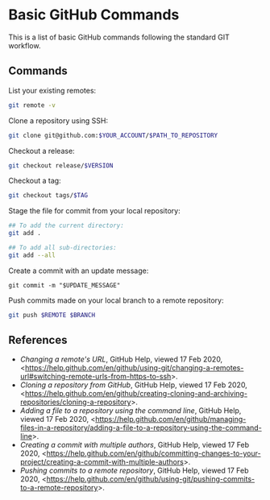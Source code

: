 # Basic GitHub Commands
This is a list of basic GitHub commands following the standard GIT workflow.

## Commands

List your existing remotes:
```sh
git remote -v
```
Clone a repository using SSH:
```sh
git clone git@github.com:$YOUR_ACCOUNT/$PATH_TO_REPOSITORY
```
Checkout a release:
```sh
git checkout release/$VERSION
```
Checkout a tag:
```sh
git checkout tags/$TAG
```
Stage the file for commit from your local repository:
```sh
## To add the current directory:
git add .

## To add all sub-directories:
git add --all
```
Create a commit with an update message:
```
git commit -m "$UPDATE_MESSAGE"
```
Push commits made on your local branch to a remote repository:
```sh
git push $REMOTE $BRANCH
```

## References
* _Changing a remote's URL_, GitHub Help, viewed 17 Feb 2020, <<https://help.github.com/en/github/using-git/changing-a-remotes-url#switching-remote-urls-from-https-to-ssh>>.
* _Cloning a repository from GitHub_, GitHub Help, viewed 17 Feb 2020, <<https://help.github.com/en/github/creating-cloning-and-archiving-repositories/cloning-a-repository>>.
* _Adding a file to a repository using the command line_, GitHub Help, viewed 17 Feb 2020, <<https://help.github.com/en/github/managing-files-in-a-repository/adding-a-file-to-a-repository-using-the-command-line>>.
* _Creating a commit with multiple authors_, GitHub Help, viewed 17 Feb 2020, <<https://help.github.com/en/github/committing-changes-to-your-project/creating-a-commit-with-multiple-authors>>.
* _Pushing commits to a remote repository_, GitHub Help, viewed 17 Feb 2020, <<https://help.github.com/en/github/using-git/pushing-commits-to-a-remote-repository>>.
